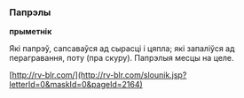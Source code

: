 ### Папрэлы
**прыметнік**

Які папрэў, сапсаваўся ад сырасці і цяпла; які запаліўся ад перагравання, поту (пра скуру). Папрэлыя месцы на целе.

<a rel="author">[http://rv-blr.com/](http://rv-blr.com/slounik.jsp?letterId=0&maskId=0&pageId=2164)</a>
